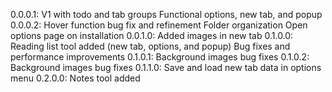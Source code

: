 0.0.0.1:
	V1 with todo and tab groups
	Functional options, new tab, and popup
0.0.0.2:
	Hover function bug fix and refinement
	Folder organization
	Open options page on installation
0.0.1.0:
	Added images in new tab
0.1.0.0:
	Reading list tool added (new tab, options, and popup)
	Bug fixes and performance improvements
0.1.0.1:
	Background images bug fixes
0.1.0.2:
	Background images bug fixes
0.1.1.0:
	Save and load new tab data in options menu
0.2.0.0:
	Notes tool added